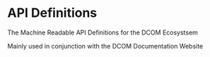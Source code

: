 # API Definitions

The Machine Readable API Definitions for the DCOM Ecosystsem

Mainly used in conjunction with the DCOM Documentation Website
